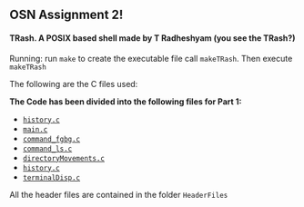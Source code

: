 ## OSN Assignment 2!
#### TRash. A POSIX based shell made by T Radheshyam (you see the TRash?)

Running:
run `make` to create the executable file call `makeTRash`.
Then execute `makeTRash`

The following are the C files used: 

**The Code has been divided into the following files for Part 1:**

-   [`history.c`](history.c)
-   [`main.c`](main.c)
-   [`command_fgbg.c`](command_fgbg.c)
-   [`command_ls.c`](command_ls.c)
-   [`directoryMovements.c`](directoryMovements.c)
-   [`history.c`](history.c)
-   [`terminalDisp.c`](terminalDisp.c)

All the header files are contained in the folder `HeaderFiles`